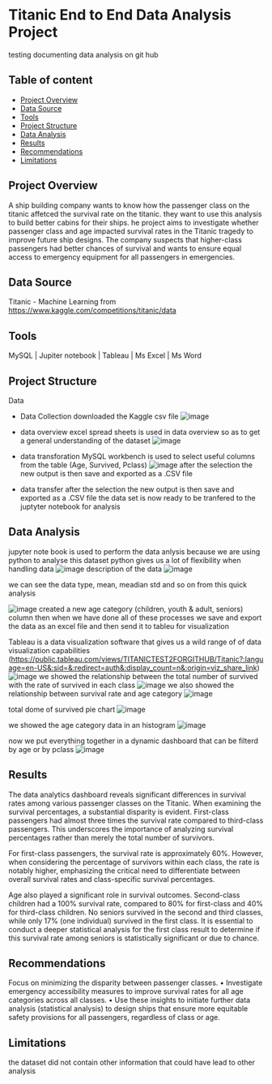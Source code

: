 # Titanic End to End Data Analysis Project
testing documenting data analysis on git hub

## Table of content
- [Project Overview](#project-overview)
- [Data Source](#data-source)
- [Tools](#tools)
- [Project Structure](#project-structure)
- [Data Analysis](#data-analysis)
- [Results](#results)
- [Recommendations](#recommendations)
- [Limitations](#limitations)
## Project Overview 
 A ship building company wants to know how the passenger class on the titanic affetced the survival rate on the titanic. they want to use this analysis to build better cabins for their ships. he project aims to investigate whether passenger class and age impacted survival rates in the Titanic tragedy to improve future ship designs. The company suspects that higher-class passengers had better chances of survival and wants to ensure equal access to emergency equipment for all passengers in emergencies.
## Data Source 
  Titanic - Machine Learning from 
  https://www.kaggle.com/competitions/titanic/data
## Tools
 MySQL | Jupiter notebook | Tableau | Ms Excel | Ms Word 
## Project Structure
 Data
  - Data Collection
     downloaded the Kaggle csv file
    ![image](https://github.com/user-attachments/assets/c5c7c1b6-2672-417d-8acd-d63a49c83259)

  - data overview
     excel spread sheets is used in data overview so as to get a general understanding of the dataset
    ![image](https://github.com/user-attachments/assets/eb9c13c7-087f-453f-adc0-513c150f3ecc)

  - data transforation
     MySQL workbench is used to select useful columns from the table (Age, Survived, Pclass)
    ![image](https://github.com/user-attachments/assets/e22097af-b39a-4180-8fde-37f292d9be93)
    after the selection the new output is then save and exported as a .CSV file
  - data transfer
    after the selection the new output is then save and exported as a .CSV file
    the data set is now ready to be tranfered to the juptyter notebook for analysis 

## Data Analysis
 jupyter note book is used to perform the data anlysis because we are using python to analyse this dataset 
 python gives us a lot of flexibility when handling data
 ![image](https://github.com/user-attachments/assets/fbfb53d0-bd33-4ac4-9b79-66b030c82d97)
description of the data 
![image](https://github.com/user-attachments/assets/6e172ff1-af84-42e9-9f02-987c630f5411)

 we can see the data type, mean, meadian std and so on from this quick analysis 

 ![image](https://github.com/user-attachments/assets/2c5abbbd-077c-4f2a-bfe9-0e30e09d7a82)
 created a new age category (children, youth & adult, seniors) column 
 then when we have done all of these processes we save and export the data as an excel file and then send it to tableu for visualization 

 Tableau is a data visualization software that gives us a wild range of of data visualization capabilities (https://public.tableau.com/views/TITANICTEST2FORGITHUB/Titanic?:language=en-US&:sid=&:redirect=auth&:display_count=n&:origin=viz_share_link)
 ![image](https://github.com/user-attachments/assets/5f68096e-e55a-4eba-be8c-a592758cfd22)
 we showed the relationship between the total number of survived with the rate of survived in each class 
 ![image](https://github.com/user-attachments/assets/a4a159f1-a7f3-48b4-a33a-d9d45e0cf57a)
 we also showed the relationship between survival rate  and age category 
 ![image](https://github.com/user-attachments/assets/9edc56f3-6fe9-43c5-aaf7-3407f76d407a)
 
 total dome of survived pie chart 
 ![image](https://github.com/user-attachments/assets/b0454aa6-e578-4f40-bdbb-384e72217d8e)

  we showed the age category data in an histogram 
 ![image](https://github.com/user-attachments/assets/fb232ad7-537a-4d7b-a5a6-39b71da54ef5)

 now we put everything together in a dynamic dashboard that can be filterd by age or by pclass
 ![image](https://github.com/user-attachments/assets/3cdd379f-1f21-470a-b918-bc6b22e51b22)


## Results
 The data analytics dashboard reveals significant differences in survival rates among various passenger classes on the Titanic. When examining the survival percentages, a substantial disparity is evident. First-class passengers had almost three times the survival rate compared to third-class passengers. This underscores the importance of analyzing survival percentages rather than merely the total number of survivors.

For first-class passengers, the survival rate is approximately 60%. However, when considering the percentage of survivors within each class, the rate is notably higher, emphasizing the critical need to differentiate between overall survival rates and class-specific survival percentages.

Age also played a significant role in survival outcomes. Second-class children had a 100% survival rate, compared to 80% for first-class and 40% for third-class children. No seniors survived in the second and third classes, while only 17% (one individual) survived in the first class. It is essential to conduct a deeper statistical analysis for the first class result to determine if this survival rate among seniors is statistically significant or due to chance.
## Recommendations
   Focus on minimizing the disparity between passenger classes. • Investigate emergency accessibility measures to improve survival rates for all age categories across all classes. • Use these insights to initiate further data analysis (statistical analysis) to design ships that ensure more equitable safety provisions for all passengers, regardless of class or age.
## Limitations 
 the dataset did not contain other information that could have lead to other analysis 
